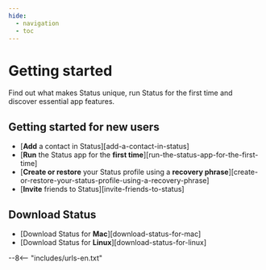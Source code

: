 ```yaml
---
hide:
  - navigation
  - toc
---
```


# Getting started

Find out what makes Status unique, run Status for the first time and discover essential app features.

## Getting started for new users

- [**Add** a contact in Status][add-a-contact-in-status]
- [**Run** the Status app for the **first time**][run-the-status-app-for-the-first-time]
- [**Create or restore** your Status profile using a **recovery phrase**][create-or-restore-your-status-profile-using-a-recovery-phrase]
- [**Invite** friends to Status][invite-friends-to-status]

## Download Status

- [Download Status for **Mac**][download-status-for-mac]
- [Download Status for **Linux**][download-status-for-linux]

--8<-- "includes/urls-en.txt"
